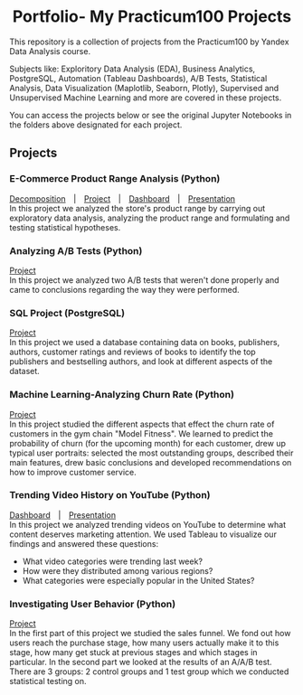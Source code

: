 <h1 align='center'>Portfolio- My Practicum100 Projects</h1>
This repository is a collection of projects from the Practicum100 by Yandex Data Analysis course.

Subjects like: Exploritory Data Analysis (EDA), Business Analytics, PostgreSQL, Automation (Tableau Dashboards), A/B Tests, Statistical Analysis, Data Visualization (Maplotlib, Seaborn, Plotly), Supervised and Unsupervised Machine Learning and more are covered in these projects.

You can access the projects below or see the original Jupyter Notebooks in the folders above designated for each project.

<h2>Projects</h2>
<h3>E-Commerce Product Range Analysis (Python)</h3>
 <a href="https://nbviewer.org/github/KarenMitlin/Portfolio-Practicum-Projects/blob/main/E-Commerce%20Product%20Range%20Analysis/Decomposition.ipynb">Decomposition</a>&emsp;|&emsp;<a href="https://nbviewer.org/github/KarenMitlin/Portfolio-Practicum-Projects/blob/main/E-Commerce%20Product%20Range%20Analysis/E-Commerce%20Product%20Range%20Analysis.ipynb">Project</a>&emsp;|&emsp;<a href="https://public.tableau.com/app/profile/karen.mitlin/viz/AverageDailyRevenuebyCategoryThroughouttheYear/Sheet1?publish=yes">Dashboard</a>&emsp;|&emsp;<a href="https://github.com/KarenMitlin/Portfolio-Practicum-Projects/files/8817861/Final.Project-.Presentation.pdf">Presentation</a><br>
 In this project we analyzed the store's product range by carrying out exploratory data analysis, analyzing the product range and formulating and testing statistical hypotheses.
<h3>Analyzing A/B Tests (Python)</h3>
<a href="https://nbviewer.org/github/KarenMitlin/Portfolio-Practicum-Projects/blob/main/Analyzing%20AB%20Tests/AB%20Testing.ipynb">Project</a><br>
In this project we analyzed two A/B tests that weren't done properly and came to conclusions regarding the way they were performed.
<h3>SQL Project (PostgreSQL)</h3>
 <a href="https://nbviewer.org/github/KarenMitlin/Portfolio-Practicum-Projects/blob/8c6c256c7929b3188d480df89f26bda61a53d839/SQL%20Project/SQL.ipynb">Project</a><br>
In this project we used a database containing data on books, publishers, authors, customer ratings and reviews of books to identify the top publishers and bestselling authors, and look at different aspects of the dataset.
<h3>Machine Learning-Analyzing Churn Rate (Python)</h3>
  <a href="https://nbviewer.org/github/KarenMitlin/Portfolio-Practicum-Projects/blob/main/Machine%20Learning-Analyzing%20Churn%20Rate/Machine%20Learning-Analyzing%20Churn%20Rate.ipynb">Project</a><br/>
In this project studied the different aspects that effect the churn rate of customers in the gym chain "Model Fitness". We learned to predict the probability of churn (for the upcoming month) for each customer, drew up typical user portraits: selected the most outstanding groups, described their main features, drew basic conclusions and developed recommendations on how to improve customer service.
<h3>Trending Video History on YouTube (Python)</h3>
 <a href="https://public.tableau.com/app/profile/karen.mitlin/viz/Trending-VideoHistoryonYouTube/Dashboard1?publish=yes">Dashboard</a>&emsp;|&emsp;<a href="https://github.com/KarenMitlin/Portfolio-Practicum-Projects/files/8842335/Trending.Video.History.on.YouTube-.Presentation.pdf")>Presentation</a><br/>
In this project we analyzed trending videos on YouTube to determine what content deserves marketing attention. We used Tableau to visualize our findings and answered these questions:

- What video categories were trending last week?
- How were they distributed among various regions?
- What categories were especially popular in the United States?

<h3>Investigating User Behavior (Python)</h3>
 <a href="https://nbviewer.org/github/KarenMitlin/Portfolio-Practicum-Projects/blob/main/Investigating%20User%20Behavior/Investigating%20User%20Behavior.ipynb">Project</a><br>
In the first part of this project we studied the sales funnel. We fond out how users reach the purchase stage, how many users actually make it to this stage, how many get stuck at previous stages and which stages in particular. In the second part we looked at the results of an A/A/B test. There are 3 groups: 2 control groups and 1 test group which we conducted statistical testing on.
